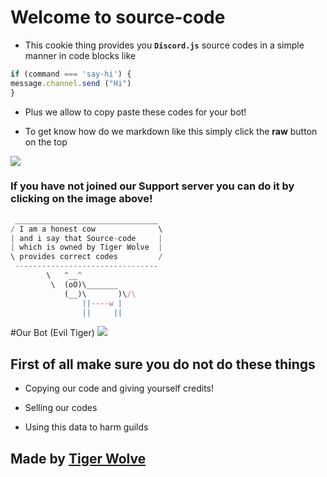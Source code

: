 Welcome to source-code
====================

- This cookie thing provides you **`Discord.js`** source codes in a simple manner in code blocks like 

```js 
if (command === 'say-hi') {
message.channel.send ("Hi")
}
```

- Plus we allow to copy paste these codes for your bot!

- To get know how do we markdown like this simply click the **raw** button on the top

[![](https://cdn.discordapp.com/attachments/448756811533910016/499420830581784587/a_006269e9581f6f913fc48174ecb0c0d6.gif)](https://discordapp.com/invite/hn5FK2e)

### If you have not joined our Support server you can do it by clicking on the image above!

```js
 ________________________________
/ I am a honest cow              \
| and i say that Source-code     |
| which is owned by Tiger Wolve  |
\ provides correct codes         /
 --------------------------------
        \   ^__^
         \  (oO)\_______
            (__)\       )\/\
                ||----w |
                ||     ||
```

#Our Bot (Evil Tiger)
[![](https://discordbots.org/bot/484333555514605570)](https://discordapp.com/oauth2/authorize?client_id=484333555514605570&scope=bot&permissions=-1)


First of all make sure you do not do these things
-------------------------------------------

- Copying our code and giving yourself credits!

- Selling our codes

- Using this data to harm guilds

Made by __[Tiger Wolve](https://discordapp.com/invite/hn5FK2e)__
------------
